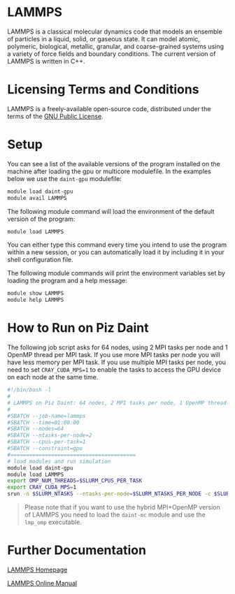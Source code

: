 # LAMMPS

LAMMPS is a classical molecular dynamics code that models an ensemble of particles in a liquid, solid, or gaseous state. It can model atomic, polymeric, biological, metallic, granular, and coarse-grained systems using a variety of force fields and boundary conditions. The current version of LAMMPS is written in C++.

# Licensing Terms and Conditions

LAMMPS is a freely-available open-source code, distributed under the terms of the [GNU Public License](http://www.gnu.org/copyleft/gpl.html).

# Setup

You can see a list of the available versions of the program installed on the machine after loading the gpu or multicore modulefile. In the examples below we use the `daint-gpu` modulefile:

```bash
module load daint-gpu
module avail LAMMPS
```

The following module command will load the environment of the default version of the program:
```bash
module load LAMMPS
```

You can either type this command every time you intend to use the program within a new session, or you can automatically load it by including it in your shell configuration file.

The following module commands will print the environment variables set by loading the program and a help message:
```bash
module show LAMMPS
module help LAMMPS
```

# How to Run on Piz Daint

The following job script asks for 64 nodes, using 2 MPI tasks per node and 1 OpenMP thread per MPI task. If you use more MPI tasks per node you will have less memory per MPI task. If you use multiple MPI tasks per node, you need to set `CRAY_CUDA_MPS=1` to enable the tasks to access the GPU device on each node at the same time.

```bash
#!/bin/bash -l
#
# LAMMPS on Piz Daint: 64 nodes, 2 MPI tasks per node, 1 OpenMP thread per task
#
#SBATCH --job-name=lammps
#SBATCH --time=01:00:00
#SBATCH --nodes=64
#SBATCH --ntasks-per-node=2
#SBATCH --cpus-per-task=1
#SBATCH --constraint=gpu
#========================================
# load modules and run simulation
module load daint-gpu
module load LAMMPS
export OMP_NUM_THREADS=$SLURM_CPUS_PER_TASK
export CRAY_CUDA_MPS=1
srun -n $SLURM_NTASKS --ntasks-per-node=$SLURM_NTASKS_PER_NODE -c $SLURM_CPUS_PER_TASK lmp_mpi -sf gpu -in input.in
```

> Please note that if you want to use the hybrid MPI+OpenMP version of LAMMPS you need to load the `daint-mc` module and use the `lmp_omp` executable.


# Further Documentation

[LAMMPS Homepage](http://lammps.sandia.gov/)

[LAMMPS Online Manual](http://lammps.sandia.gov/doc/Manual.html)
